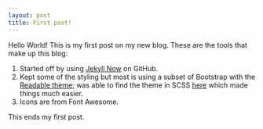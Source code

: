 ```yaml
---
layout: post
title: First post!
---
```


Hello World! This is my first post on my new blog. These are the tools that make up this blog:

1. Started off by using [Jekyll Now](https://github.com/barryclark/jekyll-now) on GitHub.
2. Kept some of the styling but most is using a subset of Bootstrap with the [Readable theme](http://bootswatch.com/readable/); was able to find the theme in SCSS [here](https://github.com/log0ymxm/bootswatch-scss) which made things much easier.
3. Icons are from Font Awesome.

This ends my first post.
